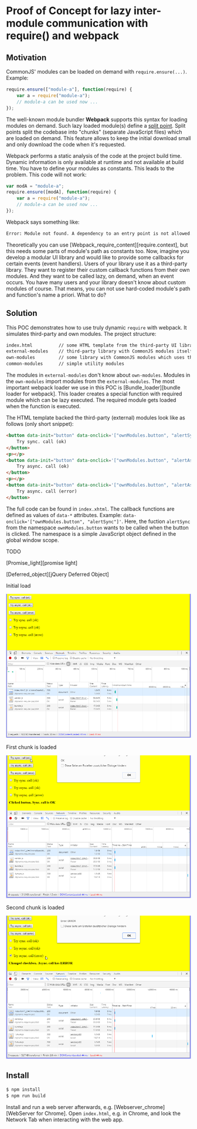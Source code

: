 # Proof of Concept for lazy inter-module communication with require() and webpack

## Motivation

CommonJS' modules can be loaded on demand with `require.ensure(...)`. Example:

```js
require.ensure(["module-a"], function(require) {
    var a = require("module-a");
    // module-a can be used now ...
});
```

The well-known module bundler __Webpack__ supports this syntax for loading modules on demand. Such lazy loaded module(s) define a [split point][split point]. Split points split the codebase into "chunks" (separate JavaScript files) which are loaded on demand. This feature allows to keep the initial download small and only download the code when it's requested.

Webpack performs a static analysis of the code at the project build time. Dynamic information is only available at runtime and not available at build time. You have to define your modules as constants. This leads to the problem. This code will not work:

```js
var modA = "module-a";
require.ensure([modA], function(require) {
    var a = require("module-a");
    // module-a can be used now ...
});
```

Webpack says something like:

```sh
Error: Module not found. A dependency to an entry point is not allowed.
```

Theoretically you can use [Webpack_require_content][require.context], but this needs some parts of module's path as constants too. Now, imagine you develop a modular UI library and would like to provide some callbacks for certain events (event handlers). Users of your library use it as a third-party library. They want to register their custom callback functions from their own modules. And they want to be called lazy, on demand, when an event occurs. You have many users and your library doesn't know about custom modules of course. That means, you can not use hard-coded module's path and function's name a priori. What to do?

## Solution

This POC demonstrates how to use truly dynamic `require` with webpack. It simulates third-party and own modules. The project structure:

```sh
index.html          // some HTML template from the third-party UI library 
external-modules    // third-party library with CommonJS modules itself
own-modules         // some library with CommonJS modules which uses the third-party library
common-modules      // simple utility modules
```

The modules in `external-modules` don't know about `own-modules`. Modules in the `own-modules` import modules from the `external-modules`. The most important webpack loader we use in this POC is [Bundle_loader][bundle loader for webpack]. This loader creates a special function with required module which can be lazy executed. The required module gets loaded when the function is executed.

The HTML template backed the third-party (external) modules look like as follows (only short snippet):

```html
<button data-init="button" data-onclick='["ownModules.button", "alertSync"]'>
    Try sync. call (ok)
</button>
<p></p>
<button data-init="button" data-onclick='["ownModules.button", "alertAsyncValid"]'>
    Try async. call (ok)
</button>
<p></p>
<button data-init="button" data-onclick='["ownModules.button", "alertAsyncInvalid"]'>
    Try async. call (error)
</button>
```

The full code can be found in `index.xhtml`. The callback functions are defined as values of `data-*` attributes. Example: `data-onclick='["ownModules.button", "alertSync"]'`. Here, the fuction `alertSync` from the namespace `ownModules.button` wants to be called when the button is clicked. The namespace is a simple JavaScript object defined in the global window scope.

TODO

[Promise_light][promise light]

[Deferred_object][jQuery Deferred Object]

Initial load

![Screenshot](https://raw.githubusercontent.com/ova2/dynamic-require-poc/master/init-load.png)

First chunk is loaded

![Screenshot](https://raw.githubusercontent.com/ova2/dynamic-require-poc/master/chunk-1.png)

Second chunk is loaded

![Screenshot](https://raw.githubusercontent.com/ova2/dynamic-require-poc/master/chunk-2.png)

## Install

```sh
$ npm install
$ npm run build
```

Install and run a web server afterwards, e.g. [Webserver_chrome][WebServer for Chrome]. Open `index.html`, e.g. in Chrome, and look the Network Tab when interacting with the web app.

[split point]: https://webpack.github.io/docs/code-splitting.html
[Webpack_require_content]: https://webpack.github.io/docs/context.html
[Bundle_loader]: https://github.com/webpack/bundle-loader
[Promise_light]: https://www.npmjs.com/package/promise-light
[Deferred_object]: https://api.jquery.com/category/deferred-object
[Webserver_chrome]: https://chrome.google.com/webstore/detail/web-server-for-chrome/ofhbbkphhbklhfoeikjpcbhemlocgigb?hl=en
